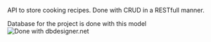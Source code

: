 API to store cooking recipes.
Done with CRUD in a RESTfull manner.

Database for the project is done with this model
![Done with dbdesigner.net](https://github.com/AlexU238/RecipeAPI/blob/master/DB_model_with_dbdesigner_net.jpeg?raw=true)
